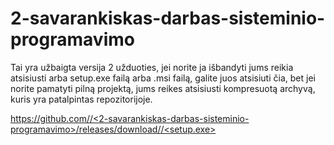 # 2-savarankiskas-darbas-sisteminio-programavimo

Tai yra užbaigta versija 2 užduoties, jei norite ja išbandyti jums reikia atsisiusti arba setup.exe failą arba .msi failą, galite juos atsisiuti čia, bet jei norite pamatyti pilną projektą, jums reikes atsisiusti kompresuotą archyvą, kuris yra patalpintas repozitorijoje.

[https://github.com/<DeividasMM>/<2-savarankiskas-darbas-sisteminio-programavimo>/releases/download/<final>/<setup.exe>](https://github.com/DeividasMM/2-savarankiskas-darbas-sisteminio-programavimo/releases/download/final/setup.exe)
